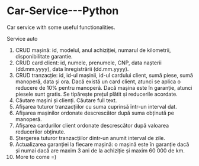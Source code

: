 # Car-Service---Python
Car service with some useful functionalities.

Service auto
1. CRUD mașină: id, modelul, anul achiziției, numarul de kilometrii, disponibilitate garantie. 
2. CRUD card client: id, numele, prenumele, CNP, data nașterii (dd.mm.yyyy), data înregistrării (dd.mm.yyyy). 
3. CRUD tranzacție: id, id-ul mașinii, id-ul cardului client, sumă piese, sumă manoperă, data și ora. Dacă există un card client, atunci se aplica o reducere de 10% pentru manoperă. Dacă mașina este în garanție, atunci piesele sunt gratis. Se tipărește prețul plătit și reducerile acordate.
4. Căutare mașini și clienți. Căutare full text.
5. Afișarea tuturor tranzacțiilor cu suma cuprinsă într-un interval dat.
6. Afișarea mașinilor ordonate descrescător după suma obținută pe manoperă.
7. Afișarea cardurilor client ordonate descrescător după valoarea reducerilor obținute.
8. Ștergerea tuturor tranzacțiilor dintr-un anumit interval de zile.
9. Actualizarea garanției la fiecare mașină: o mașină este în garanție dacă și numai dacă are maxim 3 ani de la achiziție și maxim 60 000 de km.
10. More to come =)
